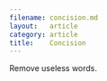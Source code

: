 ```yaml
---
filename: concision.md
layout:   article
category: article
title:    Concision
---
```

Remove useless words.
